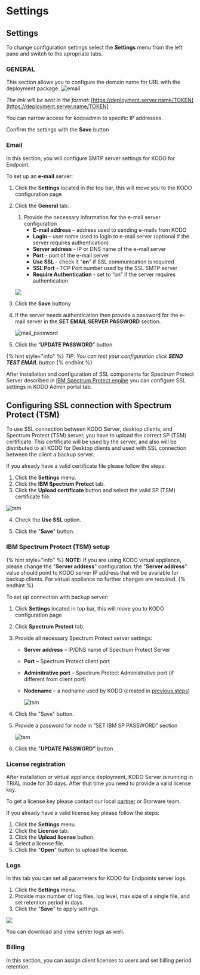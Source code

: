 # Settings

## Settings

To change configuration settings select the **Settings** menu from the left pane and switch to the apropriate tabs.

### **GENERAL**

This section allows you to configure the domain name for URL with the deployment package: ![email](../../.gitbook/assets/deploy.png)

_The link will be sent in the format:_ [https://deployment.server.name/TOKEN](https://deployment.server.name/TOKEN)

You can narrow access for kodoadmin to specific IP addresses.

Confirm the settings with the **Save** button

### Email

In this section, you will configure SMTP server settings for KODO for Endpoint.

To set up an **e-mail** server:

1. Click the **Settings** located in the top bar, this will move you to the KODO configuration page
2. Click the **General** tab.

   1. Provide the necessary information for the e-mail server configuration
      * **E-mail address** – address used to sending e-mails from KODO
      * **Login** – user name used to login to e-mail server \(optional if the server requires authentication\)
      * **Server address** - IP or DNS name of the e-mail server
      * **Port** - port of the e-mail server
      * **Use SSL** - check it  "**on**" if SSL communication is required
      * **SSL Port** - TCP Port number used by the SSL SMTP server
      * **Require Authentication** - set to “on” if the server requires authentication

   ![](../../.gitbook/assets/wert.png) 

3. Click the **Save** buttony
4. If the server needs authentication then provide a password for the e-mail server in the **SET EMAIL SERVER PASSWORD** section.

   ![mail\_password](../../.gitbook/assets/emailpass.png)

5. Click the “**UPDATE PASSWORD**” button

{% hint style="info" %}
_TIP: You can test your configuration click **SEND TEST EMAIL** button_
{% endhint %}

After installation and configuration of SSL components for Spectrum Protect Server described in [IBM Spectrum Protect engine](https://github.com/Storware/kodo-endpoints-manual/tree/48a0e77771612de33ae0394056835a6d98a068de/configuration/deployment/ibm-spectrum-protect/README.md) you can configure SSL settings in KODO Admin portal tab.

## Configuring SSL connection with Spectrum Protect \(TSM\)

To use SSL connection between KODO Server, desktop clients, and Spectrum Protect \(TSM\) server,  you have to upload the correct SP \(TSM\) certificate. This certificate will be used by the server, and also will be distributed to all KODO for Desktop clients and used with SSL connection between the client a backup server.

If you already have a valid certificate file please follow the steps:

1. Click the **Settings** menu.
2. Click the **IBM Spectrum Protect** tab.
3. Click the **Upload certificate** button and select the valid SP \(TSM\) certificate file.

![tsm](../../.gitbook/assets/ssltsmcert.png)

4. Check the **Use SSL** option.

5. Click the "**Save**" button.

### IBM Spectrum Protect \(TSM\) setup

{% hint style="info" %}
**NOTE:** If you are using KODO virtual appliance, please change the "**Server address**" configuration. the "**Server address**" value should point to KODO server IP address that will be available for backup clients. For virtual appliance no further changes are required.
{% endhint %}

To set up connection with backup server:

1. Click **Settings** located in top bar, this will move you to KODO configuration page
2. Click **Spectrum Protect** tab.
3. Provide all necessary Spectrum Protect server settings:
   * **Server address** – IP/DNS name of Spectrum Protect Server
   * **Port** – Spectrum Protect client port
   * **Adminitrative port** – Spectrum Protect Administrative port \(if different from client port\)
   * **Nodename** – a nodname used by KODO \(created in [previous steps](https://github.com/Storware/kodo-endpoints-manual/tree/48a0e77771612de33ae0394056835a6d98a068de/configuration/deployment/spectrum-protect-tsm-configuration.md)\)

     ![tsm](../../.gitbook/assets/ssltsm.PNG)
4. Click the "Save" button.
5. Provide a password for node in “SET IBM SP PASSWORD” section

   ![tsm](../../.gitbook/assets/ssltsmpass%20%281%29.PNG)

6. Click the "**UPDATE PASSWORD"** button

### License registration

After installation or virtual appliance deployment, KODO Server is running in TRIAL mode for 30 days. After that time you need to provide a valid license key.

To get a license key please contact our local [partner](https://storware.eu/en/partners/) or Storware team.

If you already have a valid license key please follow the steps:

1. Click the **Settings** menu.
2. Click the **License** tab.
3. Click the **Upload license** button.
4. Select a license file.
5. Click the "**Open**" button to upload the license.

### Logs

In this tab you can set all parameters for KODO for Endpoints server logs.

1. Click the **Settings** menu. 
2. Provide max number of log files, log level, max size of a single file, and set retention period in days.
3. Click the "**Save**" to apply settings.

![](../../.gitbook/assets/logs.png)

You can download and view server logs as well.

### Billing

In this section, you can assign client licenses to users and set billing period retention.

